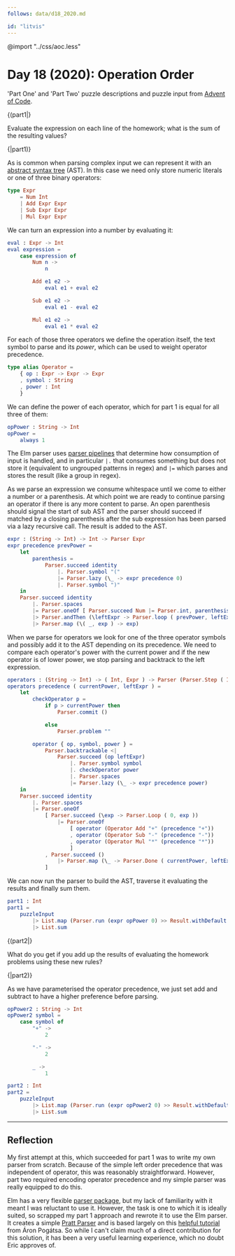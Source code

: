 ```yaml
---
follows: data/d18_2020.md

id: "litvis"
---
```


@import "../css/aoc.less"

# Day 18 (2020): Operation Order

'Part One' and 'Part Two' puzzle descriptions and puzzle input from [Advent of Code](https://adventofcode.com/2020/day/18).

{(part1|}

Evaluate the expression on each line of the homework; what is the sum of the resulting values?

{|part1)}

As is common when parsing complex input we can represent it with an [abstract syntax tree](https://en.wikipedia.org/wiki/Abstract_syntax_tree) (AST). In this case we need only store numeric literals or one of three binary operators:

```elm {l}
type Expr
    = Num Int
    | Add Expr Expr
    | Sub Expr Expr
    | Mul Expr Expr
```

We can turn an expression into a number by evaluating it:

```elm {l}
eval : Expr -> Int
eval expression =
    case expression of
        Num n ->
            n

        Add e1 e2 ->
            eval e1 + eval e2

        Sub e1 e2 ->
            eval e1 - eval e2

        Mul e1 e2 ->
            eval e1 * eval e2
```

For each of those three operators we define the operation itself, the text symbol to parse and its _power_, which can be used to weight operator precedence.

```elm {l}
type alias Operator =
    { op : Expr -> Expr -> Expr
    , symbol : String
    , power : Int
    }
```

We can define the power of each operator, which for part 1 is equal for all three of them:

```elm {l}
opPower : String -> Int
opPower =
    always 1
```

The Elm parser uses [parser pipelines](https://package.elm-lang.org/packages/elm/parser/latest/#parser-pipelines) that determine how consumption of input is handled, and in particular `|.` that consumes something but does not store it (equivalent to ungrouped patterns in regex) and `|=` which parses and stores the result (like a group in regex).

As we parse an expression we consume whitespace until we come to either a number or a parenthesis. At which point we are ready to continue parsing an operator if there is any more content to parse. An open parenthesis should signal the start of sub AST and the parser should succeed if matched by a closing parenthesis after the sub expression has been parsed via a lazy recursive call. The result is added to the AST.

```elm {l}
expr : (String -> Int) -> Int -> Parser Expr
expr precedence prevPower =
    let
        parenthesis =
            Parser.succeed identity
                |. Parser.symbol "("
                |= Parser.lazy (\_ -> expr precedence 0)
                |. Parser.symbol ")"
    in
    Parser.succeed identity
        |. Parser.spaces
        |= Parser.oneOf [ Parser.succeed Num |= Parser.int, parenthesis ]
        |> Parser.andThen (\leftExpr -> Parser.loop ( prevPower, leftExpr ) (operators precedence))
        |> Parser.map (\( _, exp ) -> exp)
```

When we parse for operators we look for one of the three operator symbols and possibly add it to the AST depending on its precedence. We need to compare each operator's power with the current power and if the new operator is of lower power, we stop parsing and backtrack to the left expression.

```elm {l}
operators : (String -> Int) -> ( Int, Expr ) -> Parser (Parser.Step ( Int, Expr ) ( Int, Expr ))
operators precedence ( currentPower, leftExpr ) =
    let
        checkOperator p =
            if p > currentPower then
                Parser.commit ()

            else
                Parser.problem ""

        operator { op, symbol, power } =
            Parser.backtrackable <|
                Parser.succeed (op leftExpr)
                    |. Parser.symbol symbol
                    |. checkOperator power
                    |. Parser.spaces
                    |= Parser.lazy (\_ -> expr precedence power)
    in
    Parser.succeed identity
        |. Parser.spaces
        |= Parser.oneOf
            [ Parser.succeed (\exp -> Parser.Loop ( 0, exp ))
                |= Parser.oneOf
                    [ operator (Operator Add "+" (precedence "+"))
                    , operator (Operator Sub "-" (precedence "-"))
                    , operator (Operator Mul "*" (precedence "*"))
                    ]
            , Parser.succeed ()
                |> Parser.map (\_ -> Parser.Done ( currentPower, leftExpr ))
            ]
```

We can now run the parser to build the AST, traverse it evaluating the results and finally sum them.

```elm {l r}
part1 : Int
part1 =
    puzzleInput
        |> List.map (Parser.run (expr opPower 0) >> Result.withDefault (Num -1) >> eval)
        |> List.sum
```

{(part2|}

What do you get if you add up the results of evaluating the homework problems using these new rules?

{|part2)}

As we have parameterised the operator precedence, we just set add and subtract to have a higher preference before parsing.

```elm {l}
opPower2 : String -> Int
opPower2 symbol =
    case symbol of
        "+" ->
            2

        "-" ->
            2

        _ ->
            1
```

```elm {l r}
part2 : Int
part2 =
    puzzleInput
        |> List.map (Parser.run (expr opPower2 0) >> Result.withDefault (Num -1) >> eval)
        |> List.sum
```

---

## Reflection

My first attempt at this, which succeeded for part 1 was to write my own parser from scratch. Because of the simple left order precedence that was independent of operator, this was reasonably straightforward. However, part two required encoding operator precedence and my simple parser was really equipped to do this.

Elm has a very flexible [parser package](https://package.elm-lang.org/packages/elm/parser/latest/Parser), but my lack of familiarity with it meant I was reluctant to use it. However, the task is one to which it is ideally suited, so scrapped my part 1 approach and rewrote it to use the Elm parser. It creates a simple [Pratt Parser](https://en.wikipedia.org/wiki/Operator-precedence_parser#Pratt_parsing) and is based largely on this [helpful tutorial](https://medium.com/@pogiaron/writing-a-calculator-with-pratt-parsing-in-elm-a9c9dc53ca7e) from Áron Pogátsa. So while I can't claim much of a direct contribution for this solution, it has been a very useful learning experience, which no doubt Eric approves of.
